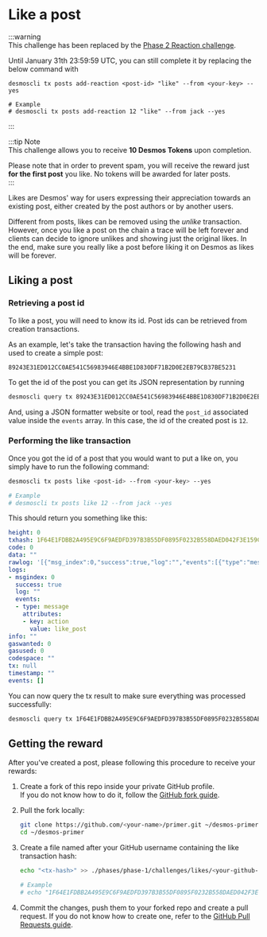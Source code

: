 # Like a post
:::warning  
This challenge has been replaced by the [Phase 2 Reaction challenge](phase-2/challenges/add-reaction.md). 

Until January 31th 23:59:59 UTC, you can still complete it by replacing the below command with 

```
desmoscli tx posts add-reaction <post-id> "like" --from <your-key> --yes

# Example 
# desmoscli tx posts add-reaction 12 "like" --from jack --yes
```
:::

:::tip Note  
This challenge allows you to receive **10 Desmos Tokens** upon completion.  

Please note that in order to prevent spam, you will receive the reward just **for the first post** you like. No tokens will be awarded for later posts.  
:::  

Likes are Desmos' way for users expressing their appreciation towards an existing post, either created by the post authors or by another users. 

Different from posts, likes can be removed using the _unlike_ transaction. However, once you like a post on the chain a trace will be left forever and clients can decide to ignore unlikes and showing just the original likes. In the end, make sure you really like a post before liking it on Desmos as likes will be forever. 

## Liking a post
### Retrieving a post id 
To like a post, you will need to know its id. Post ids can be retrieved from creation transactions. 

As an example, let's take the transaction having the following hash and used to create a simple post: 

```
89243E31ED012CC0AE541C56983946E4BBE1D830DF71B2D0E2EB79CB37BE5231
```

To get the id of the post you can get its JSON representation by running 

```bash
desmoscli query tx 89243E31ED012CC0AE541C56983946E4BBE1D830DF71B2D0E2EB79CB37BE5231 --output json
```

And, using a JSON formatter website or tool, read the `post_id` associated value inside the `events` array. In this case, the id of the created post is `12`. 

### Performing the like transaction
Once you got the id of a post that you would want to put a like on, you simply have to run the following command: 

```bash
desmoscli tx posts like <post-id> --from <your-key> --yes

# Example 
# desmoscli tx posts like 12 --from jack --yes
```

This should return you something like this: 

```yml
height: 0
txhash: 1F64E1FDBB2A495E9C6F9AEDFD397B3B55DF0895F0232B558DAED042F3E159C9
code: 0
data: ""
rawlog: '[{"msg_index":0,"success":true,"log":"","events":[{"type":"message","attributes":[{"key":"action","value":"like_post"}]}]}]'
logs:
- msgindex: 0
  success: true
  log: ""
  events:
  - type: message
    attributes:
    - key: action
      value: like_post
info: ""
gaswanted: 0
gasused: 0
codespace: ""
tx: null
timestamp: ""
events: []
```

You can now query the tx result to make sure everything was processed successfully: 

```bash
desmoscli query tx 1F64E1FDBB2A495E9C6F9AEDFD397B3B55DF0895F0232B558DAED042F3E159C9 --output json
```

## Getting the reward 
After you've created a post, please following this procedure to receive your rewards: 

1. Create a fork of this repo inside your private GitHub profile.  
   If you do not know how to do it, follow the [GitHub fork guide](https://help.github.com/en/github/getting-started-with-github/fork-a-repo).

2. Pull the fork locally:  
   ```bash
   git clone https://github.com/<your-name>/primer.git ~/desmos-primer
   cd ~/desmos-primer
   ```

3. Create a file named after your GitHub username containing the like transaction hash:    
   ```bash
   echo "<tx-hash>" >> ./phases/phase-1/challenges/likes/<your-github-name>
   
   # Example
   # echo "1F64E1FDBB2A495E9C6F9AEDFD397B3B55DF0895F0232B558DAED042F3E159C9" >> ./phases/phase-1/challenges/likes/RiccardoM
   ```

4. Commit the changes, push them to your forked repo and create a pull request. If you do not know how to create one, refer to the [GitHub Pull Requests guide](https://help.github.com/en/github/collaborating-with-issues-and-pull-requests/creating-a-pull-request).
